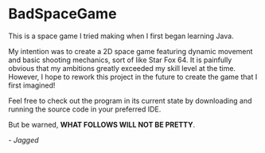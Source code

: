 # BadSpaceGame
This is a space game I tried making when I first began learning Java.

My intention was to create a 2D space game featuring dynamic movement and basic shooting mechanics, sort of like Star Fox 64.
It is painfully obvious that my ambitions greatly exceeded my skill level at the time. However, I hope to rework this project in the future to create the 
game that I first imagined!

Feel free to check out the program in its current state by downloading and running the source code in your preferred IDE.

But be warned, <b>WHAT FOLLOWS WILL NOT BE PRETTY</b>.

<i>- Jagged</i>
